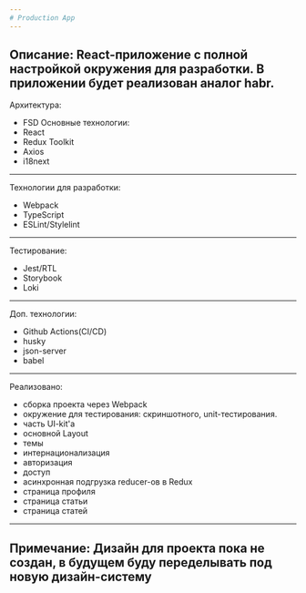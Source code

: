 ```yaml
---
# Production App
---
```

Описание:
React-приложение с полной настройкой окружения для разработки.
В приложении будет реализован аналог habr. 
---
Архитектура: 
- FSD
Основные технологии:
- React
- Redux Toolkit
- Axios
- i18next
---
Технологии для разработки:
- Webpack
- TypeScript
- ESLint/Stylelint
---
Тестирование:
- Jest/RTL
- Storybook
- Loki
---
Доп. технологии:
- Github Actions(CI/CD)
- husky
- json-server
- babel
---
Реализовано:
- сборка проекта через Webpack 
- окружение для тестирования: скриншотного, unit-тестирования.
- часть UI-kit'a
- основной Layout
- темы
- интернационализация 
- авторизация 
- доступ
- асинхронная подгрузка reducer-ов в Redux 
- страница профиля
- страница статьи
- страница статей
---
Примечание:
Дизайн для проекта пока не создан, в будущем буду переделывать под новую дизайн-систему
---
